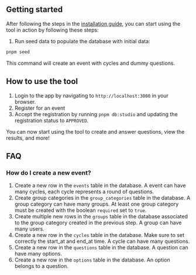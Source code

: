 ## Getting started

After following the steps in the [installation guide](./installation.md), you can start using the tool in action by following these steps:

1. Run seed data to populate the database with initial data:

```bash
pnpm seed
```

This command will create an event with cycles and dummy questions.

## How to use the tool

1. Login to the app by navigating to `http://localhost:3000` in your browser.
2. Register for an event
3. Accept the registration by running `pnpm db:studio` and updating the registration status to `APPROVED`.

You can now start using the tool to create and answer questions, view the results, and more!

## FAQ

### How do I create a new event?

1. Create a new row in the `events` table in the database. A event can have many cycles, each cycle represents a round of questions.
2. Create group categories in the `group_categories` table in the database. A group category can have many groups. At least one group category must be created with the boolean `required` set to `true`.
3. Create multiple new rows in the `groups` table in the database associated to the group category created in the previous step. A group can have many users.
4. Create a new row in the `cycles` table in the database. Make sure to set correctly the start_at and end_at time. A cycle can have many questions.
5. Create a new row in the `questions` table in the database. A question can have many options.
6. Create a new row in the `options` table in the database. An option belongs to a question.
